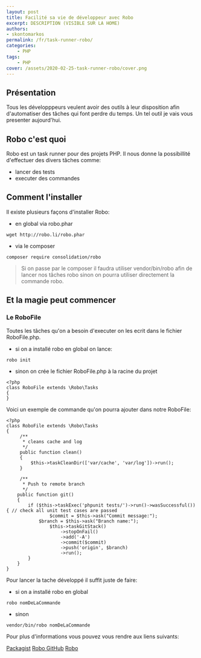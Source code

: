 ```yaml
---
layout: post
title: Facilité sa vie de développeur avec Robo
excerpt: DESCRIPTION (VISIBLE SUR LA HOME)
authors:
- skontomarkos
permalink: /fr/task-runner-robo/
categories:
    - PHP
tags:
    - PHP
cover: /assets/2020-02-25-task-runner-robo/cover.png
---
```


## Présentation

Tous les développpeurs veulent avoir des outils à leur disposition afin d'automatiser des tâches qui font perdre du temps.
Un tel outil je vais vous presenter aujourd'hui.

## Robo c'est quoi

Robo est un task runner pour des projets PHP. Il nous donne la possibillité d'effectuer des divers tâches comme:
* lancer des tests
* executer des commandes

## Comment l'installer

Il existe plusieurs façons d'installer Robo:

* en global via robo.phar
```
wget http://robo.li/robo.phar
```
* via le composer
```
composer require consolidation/robo
```
>Si on passe par le composer il faudra utiliser vendor/bin/robo afin de lancer nos tâches robo
sinon on pourra utiliser directement la commande robo.

## Et la magie peut commencer
### Le RoboFile

Toutes les tâches qu'on a besoin d'executer on les ecrit dans le fichier RoboFile.php.

* si on a installé robo en global on lance:
```
robo init
```
* sinon on crée le fichier RoboFile.php à la racine du projet
```
<?php
class RoboFile extends \Robo\Tasks
{
}
```

Voici un exemple de commande qu'on pourra ajouter dans notre RoboFile:
```
<?php
class RoboFile extends \Robo\Tasks
{
     /**
      * cleans cache and log
      */
     public function clean()
     {
         $this->taskCleanDir(['var/cache', 'var/log'])->run();
     }

     /**
      * Push to remote branch
      */
    public function git()
    {
        if ($this->taskExec('phpunit tests/')->run()->wasSuccessful()) { // check all unit test cases are passed
                $commit = $this->ask("Commit message:");
            $branch = $this->ask("Branch name:");
                $this->taskGitStack()
                    ->stopOnFail()
                    ->add('-A')
                    ->commit($commit)
                    ->push('origin', $branch)
                    ->run();
        }
    }
}
```
Pour lancer la tache développé il suffit juste de faire:

* si on a installé robo en global

```
robo nomDeLaCommande
```
* sinon

```
vendor/bin/robo nomDeLaCommande
```

Pour plus d'informations vous pouvez vous rendre aux liens suivants:

[Packagist](https://packagist.org/packages/consolidation/robo)
[Robo GitHub](https://github.com/consolidation/Robo)
[Robo](https://robo.li/)


